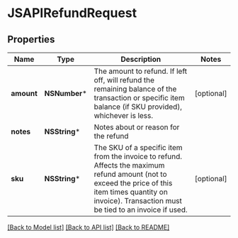 # JSAPIRefundRequest

## Properties
Name | Type | Description | Notes
------------ | ------------- | ------------- | -------------
**amount** | **NSNumber*** | The amount to refund. If left off, will refund the remaining balance of the transaction or specific item balance (if SKU provided), whichever is less. | [optional] 
**notes** | **NSString*** | Notes about or reason for the refund | 
**sku** | **NSString*** | The SKU of a specific item from the invoice to refund. Affects the maximum refund amount (not to exceed the price of this item times quantity on invoice). Transaction must be tied to an invoice if used. | [optional] 

[[Back to Model list]](../README.md#documentation-for-models) [[Back to API list]](../README.md#documentation-for-api-endpoints) [[Back to README]](../README.md)



